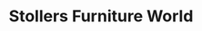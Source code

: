 ---
title: "Stollers Furniture World"
url: /barrow-in-furness/stollers-furniture-world/
shop: furniture
---